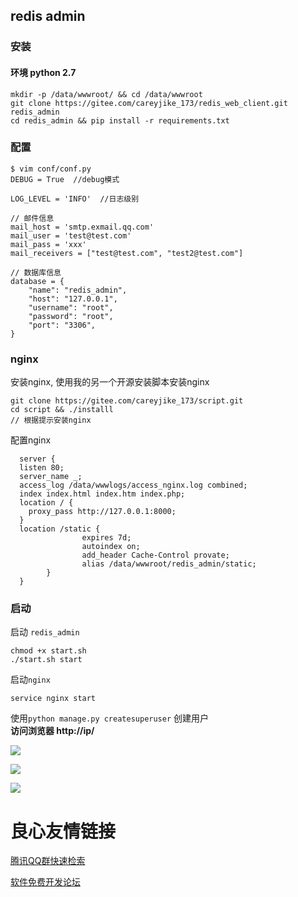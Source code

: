 ## redis admin
### 安装
#### 环境 python 2.7

```
mkdir -p /data/wwwroot/ && cd /data/wwwroot
git clone https://gitee.com/careyjike_173/redis_web_client.git redis_admin
cd redis_admin && pip install -r requirements.txt
```

### 配置

```
$ vim conf/conf.py
DEBUG = True  //debug模式

LOG_LEVEL = 'INFO'  //日志级别

// 邮件信息
mail_host = 'smtp.exmail.qq.com'
mail_user = 'test@test.com'
mail_pass = 'xxx'
mail_receivers = ["test@test.com", "test2@test.com"]

// 数据库信息
database = {
    "name": "redis_admin",
    "host": "127.0.0.1",
    "username": "root",
    "password": "root",
    "port": "3306",
}
```

  
### nginx
安装nginx, 使用我的另一个开源安装脚本安装nginx

```
git clone https://gitee.com/careyjike_173/script.git
cd script && ./installl
// 根据提示安装nginx
```
配置nginx

```
  server {
  listen 80;
  server_name _;
  access_log /data/wwwlogs/access_nginx.log combined;
  index index.html index.htm index.php;
  location / {
    proxy_pass http://127.0.0.1:8000;
  }
  location /static {
                expires 7d;
                autoindex on;
                add_header Cache-Control provate;
                alias /data/wwwroot/redis_admin/static;
        }
  }
```

### 启动
启动 `redis_admin`

```
chmod +x start.sh
./start.sh start
```
启动`nginx`

```
service nginx start
```

使用`python manage.py createsuperuser` 创建用户  
**访问浏览器 http://ip/** 

![](https://gitee.com/careyjike_173/redis_web_client/raw/master/static/img/1.png)


![](https://gitee.com/careyjike_173/redis_web_client/raw/master/static/img/2.png)

![](https://gitee.com/careyjike_173/redis_web_client/raw/master/static/img/3.png)

 # 良心友情链接

[腾讯QQ群快速检索](http://u.720life.cn/s/8cf73f7c)

[软件免费开发论坛](http://u.720life.cn/s/bbb01dc0)